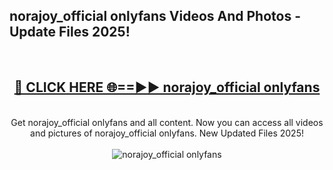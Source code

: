<h2>norajoy_official onlyfans Videos And Photos - Update Files 2025!</h2>
<br>
<div align="center">
<h2><a href="https://linkcuts.com/hfmhzwbr" rel="nofollow">🔴 CLICK HERE 🌐==►► norajoy_official onlyfans</a></h2>
<br>
Get norajoy_official onlyfans and all content. Now you can access all videos and pictures of norajoy_official onlyfans. New Updated Files 2025!
<br>
<br>
<a href="https://linkcuts.com/hfmhzwbr" rel="nofollow" data-target="animated-image.originalLink"><img src="https://i.ibb.co.com/WyWwxjT/player-gif2.gif" alt="norajoy_official onlyfans" style="max-width: 100%; display: inline-block;" data-target="animated-image.originalImage"></a>
</div>
<br>